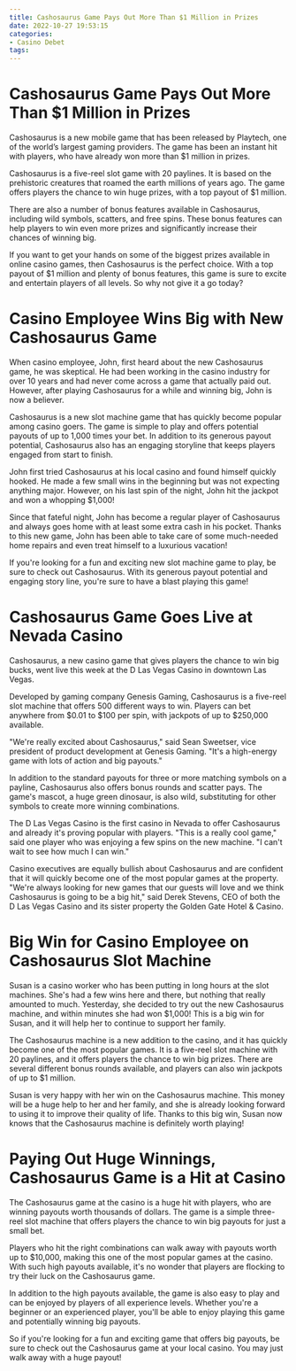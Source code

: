```yaml
---
title: Cashosaurus Game Pays Out More Than $1 Million in Prizes
date: 2022-10-27 19:53:15
categories:
- Casino Debet
tags:
---
```



#  Cashosaurus Game Pays Out More Than $1 Million in Prizes

Cashosaurus is a new mobile game that has been released by Playtech, one of the world’s largest gaming providers. The game has been an instant hit with players, who have already won more than $1 million in prizes.

Cashosaurus is a five-reel slot game with 20 paylines. It is based on the prehistoric creatures that roamed the earth millions of years ago. The game offers players the chance to win huge prizes, with a top payout of $1 million.

There are also a number of bonus features available in Cashosaurus, including wild symbols, scatters, and free spins. These bonus features can help players to win even more prizes and significantly increase their chances of winning big.

If you want to get your hands on some of the biggest prizes available in online casino games, then Cashosaurus is the perfect choice. With a top payout of $1 million and plenty of bonus features, this game is sure to excite and entertain players of all levels. So why not give it a go today?

#  Casino Employee Wins Big with New Cashosaurus Game

When casino employee, John, first heard about the new Cashosaurus game, he was skeptical. He had been working in the casino industry for over 10 years and had never come across a game that actually paid out. However, after playing Cashosaurus for a while and winning big, John is now a believer.

Cashosaurus is a new slot machine game that has quickly become popular among casino goers. The game is simple to play and offers potential payouts of up to 1,000 times your bet. In addition to its generous payout potential, Cashosaurus also has an engaging storyline that keeps players engaged from start to finish.

John first tried Cashosaurus at his local casino and found himself quickly hooked. He made a few small wins in the beginning but was not expecting anything major. However, on his last spin of the night, John hit the jackpot and won a whopping $1,000!

Since that fateful night, John has become a regular player of Cashosaurus and always goes home with at least some extra cash in his pocket. Thanks to this new game, John has been able to take care of some much-needed home repairs and even treat himself to a luxurious vacation!

If you're looking for a fun and exciting new slot machine game to play, be sure to check out Cashosaurus. With its generous payout potential and engaging story line, you're sure to have a blast playing this game!

#  Cashosaurus Game Goes Live at Nevada Casino

Cashosaurus, a new casino game that gives players the chance to win big bucks, went live this week at the D Las Vegas Casino in downtown Las Vegas.

Developed by gaming company Genesis Gaming, Cashosaurus is a five-reel slot machine that offers 500 different ways to win. Players can bet anywhere from $0.01 to $100 per spin, with jackpots of up to $250,000 available.

"We're really excited about Cashosaurus," said Sean Sweetser, vice president of product development at Genesis Gaming. "It's a high-energy game with lots of action and big payouts."

In addition to the standard payouts for three or more matching symbols on a payline, Cashosaurus also offers bonus rounds and scatter pays. The game's mascot, a huge green dinosaur, is also wild, substituting for other symbols to create more winning combinations.

The D Las Vegas Casino is the first casino in Nevada to offer Cashosaurus and already it's proving popular with players. "This is a really cool game," said one player who was enjoying a few spins on the new machine. "I can't wait to see how much I can win."



Casino executives are equally bullish about Cashosaurus and are confident that it will quickly become one of the most popular games at the property. "We're always looking for new games that our guests will love and we think Cashosaurus is going to be a big hit," said Derek Stevens, CEO of both the D Las Vegas Casino and its sister property the Golden Gate Hotel & Casino.

#  Big Win for Casino Employee on Cashosaurus Slot Machine

Susan is a casino worker who has been putting in long hours at the slot machines. She's had a few wins here and there, but nothing that really amounted to much. Yesterday, she decided to try out the new Cashosaurus machine, and within minutes she had won $1,000! This is a big win for Susan, and it will help her to continue to support her family.

The Cashosaurus machine is a new addition to the casino, and it has quickly become one of the most popular games. It is a five-reel slot machine with 20 paylines, and it offers players the chance to win big prizes. There are several different bonus rounds available, and players can also win jackpots of up to $1 million.

Susan is very happy with her win on the Cashosaurus machine. This money will be a huge help to her and her family, and she is already looking forward to using it to improve their quality of life. Thanks to this big win, Susan now knows that the Cashosaurus machine is definitely worth playing!

#  Paying Out Huge Winnings, Cashosaurus Game is a Hit at Casino

The Cashosaurus game at the casino is a huge hit with players, who are winning payouts worth thousands of dollars. The game is a simple three-reel slot machine that offers players the chance to win big payouts for just a small bet.

Players who hit the right combinations can walk away with payouts worth up to $10,000, making this one of the most popular games at the casino. With such high payouts available, it's no wonder that players are flocking to try their luck on the Cashosaurus game.

In addition to the high payouts available, the game is also easy to play and can be enjoyed by players of all experience levels. Whether you're a beginner or an experienced player, you'll be able to enjoy playing this game and potentially winning big payouts.

So if you're looking for a fun and exciting game that offers big payouts, be sure to check out the Cashosaurus game at your local casino. You may just walk away with a huge payout!